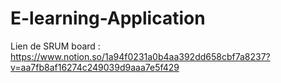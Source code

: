 # E-learning-Application
Lien de SRUM board : https://www.notion.so/1a94f0231a0b4aa392dd658cbf7a8237?v=aa7fb8af16274c249039d9aaa7e5f429

